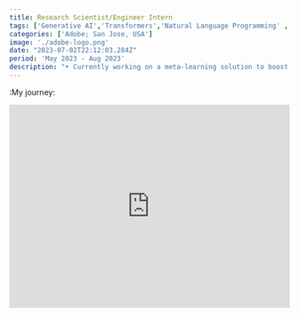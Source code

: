 ```yaml
---
title: Research Scientist/Engineer Intern  
tags: ['Generative AI','Transformers','Natural Language Programming' , 'Internship']
categories: ['Adobe; San Jose, USA']
image: './adobe-logo.png'
date: "2023-07-02T22:12:03.284Z"
period: 'May 2023 - Aug 2023'
description: "• Currently working on a meta-learning solution to boost in-context learning (ICL) performance of large language models (LLMs) for in-domain and cross-domain settings, under the constraints of insufficient examples, and insufficient context window length to perform ICL. "
---
```



:My journey:<br/>
<iframe src="https://www.linkedin.com/embed/feed/update/urn:li:ugcPost:6795392367877877760" height="366" width="504" frameborder="0" allowfullscreen="" title="Embedded post"></iframe>